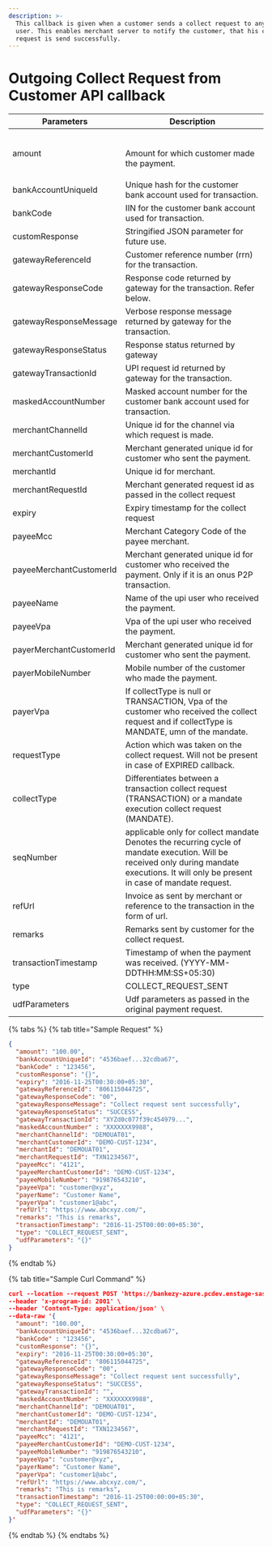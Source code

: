 ```yaml
---
description: >-
  This callback is given when a customer sends a collect request to any UPI
  user. This enables merchant server to notify the customer, that his collect
  request is send successfully.
---
```


# Outgoing Collect Request from Customer API callback

| Parameters              | Description                                                                                                                                                                                |
| ----------------------- | ------------------------------------------------------------------------------------------------------------------------------------------------------------------------------------------ |
| amount                  | <p><br>Amount for which customer made the payment.</p>                                                                                                                                     |
| bankAccountUniqueId     | Unique hash for the customer bank account used for transaction.                                                                                                                            |
| bankCode                | IIN for the customer bank account used for transaction.                                                                                                                                    |
| customResponse          | Stringified JSON parameter for future use.                                                                                                                                                 |
| gatewayReferenceId      | Customer reference number (rrn) for the transaction.                                                                                                                                       |
| gatewayResponseCode     | Response code returned by gateway for the transaction. Refer below.                                                                                                                        |
| gatewayResponseMessage  | Verbose response message returned by gateway for the transaction.                                                                                                                          |
| gatewayResponseStatus   | Response status returned by gateway                                                                                                                                                        |
| gatewayTransactionId    | UPI request id returned by gateway for the transaction.                                                                                                                                    |
| maskedAccountNumber     | Masked account number for the customer bank account used for transaction.                                                                                                                  |
| merchantChannelId       | Unique id for the channel via which request is made.                                                                                                                                       |
| merchantCustomerId      | Merchant generated unique id for customer who sent the payment.                                                                                                                            |
| merchantId              | Unique id for merchant.                                                                                                                                                                    |
| merchantRequestId       | Merchant generated request id as passed in the collect request                                                                                                                             |
| expiry                  | Expiry timestamp for the collect request                                                                                                                                                   |
| payeeMcc                | Merchant Category Code of the payee merchant.                                                                                                                                              |
| payeeMerchantCustomerId | Merchant generated unique id for customer who received the payment. Only if it is an onus P2P transaction.                                                                                 |
| payeeName               | Name of the upi user who received the payment.                                                                                                                                             |
| payeeVpa                | Vpa of the upi user who received the payment.                                                                                                                                              |
| payerMerchantCustomerId | Merchant generated unique id for customer who sent the payment.                                                                                                                            |
| payerMobileNumber       | Mobile number of the customer who made the payment.                                                                                                                                        |
| payerVpa                | If collectType is null or TRANSACTION, Vpa of the customer who received the collect request and if collectType is MANDATE, umn of the mandate.                                             |
| requestType             | Action which was taken on the collect request. Will not be present in case of EXPIRED callback.                                                                                            |
| collectType             | Differentiates between a transaction collect request (TRANSACTION) or a mandate execution collect request (MANDATE).                                                                       |
| seqNumber               | applicable only for collect mandate Denotes the recurring cycle of mandate execution. Will be received only during mandate executions. It will only be present in case of mandate request. |
| refUrl                  | Invoice as sent by merchant or reference to the transaction in the form of url.                                                                                                            |
| remarks                 | Remarks sent by customer for the collect request.                                                                                                                                          |
| transactionTimestamp    | Timestamp of when the payment was received. (YYYY-MM-DDTHH:MM:SS+05:30)                                                                                                                    |
| type                    | COLLECT\_REQUEST\_SENT                                                                                                                                                                     |
| udfParameters           | Udf parameters as passed in the original payment request.                                                                                                                                  |

{% tabs %}
{% tab title="Sample Request" %}
```json
{
  "amount": "100.00",
  "bankAccountUniqueId": "4536baef...32cdba67",
  "bankCode" : "123456",
  "customResponse": "{}",
  "expiry": "2016-11-25T00:30:00+05:30",
  "gatewayReferenceId": "806115044725",
  "gatewayResponseCode": "00",
  "gatewayResponseMessage": "Collect request sent successfully",
  "gatewayResponseStatus": "SUCCESS",
  "gatewayTransactionId": "XYZd0c077f39c454979...",
  "maskedAccountNumber" : "XXXXXXX9988",
  "merchantChannelId": "DEMOUAT01",
  "merchantCustomerId": "DEMO-CUST-1234",
  "merchantId": "DEMOUAT01",
  "merchantRequestId": "TXN1234567",
  "payeeMcc": "4121",
  "payeeMerchantCustomerId": "DEMO-CUST-1234",
  "payeeMobileNumber": "919876543210",
  "payeeVpa": "customer@xyz",
  "payerName": "Customer Name",
  "payerVpa": "customer1@abc",
  "refUrl": "https://www.abcxyz.com/",
  "remarks": "This is remarks",
  "transactionTimestamp": "2016-11-25T00:00:00+05:30",
  "type": "COLLECT_REQUEST_SENT",
  "udfParameters": "{}"
}
```
{% endtab %}

{% tab title="Sample Curl Command" %}
```json
curl --location --request POST 'https://bankezy-azure.pcdev.enstage-sas.com/upi-integration/upi/callback/v1/outgoingCollectRequestFromCustomer?X-API-KEY=Juspay' \
--header 'x-program-id: 2001' \
--header 'Content-Type: application/json' \
--data-raw '{
  "amount": "100.00",
  "bankAccountUniqueId": "4536baef...32cdba67",
  "bankCode" : "123456",
  "customResponse": "{}",
  "expiry": "2016-11-25T00:30:00+05:30",
  "gatewayReferenceId": "806115044725",
  "gatewayResponseCode": "00",
  "gatewayResponseMessage": "Collect request sent successfully",
  "gatewayResponseStatus": "SUCCESS",
  "gatewayTransactionId": "",
  "maskedAccountNumber" : "XXXXXXX9988",
  "merchantChannelId": "DEMOUAT01",
  "merchantCustomerId": "DEMO-CUST-1234",
  "merchantId": "DEMOUAT01",
  "merchantRequestId": "TXN1234567",
  "payeeMcc": "4121",
  "payeeMerchantCustomerId": "DEMO-CUST-1234",
  "payeeMobileNumber": "919876543210",
  "payeeVpa": "customer@xyz",
  "payerName": "Customer Name",
  "payerVpa": "customer1@abc",
  "refUrl": "https://www.abcxyz.com/",
  "remarks": "This is remarks",
  "transactionTimestamp": "2016-11-25T00:00:00+05:30",
  "type": "COLLECT_REQUEST_SENT",
  "udfParameters": "{}"
}'
```
{% endtab %}
{% endtabs %}

